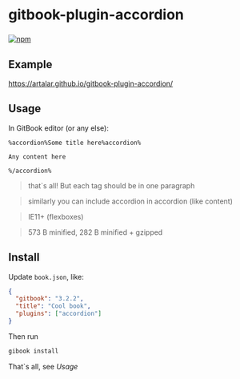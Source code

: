 # gitbook-plugin-accordion
###
[![npm](http://img.shields.io/npm/dt/gitbook-plugin-accordion.svg)](https://www.npmjs.com/package/gitbook-plugin-accordion)

## Example

https://artalar.github.io/gitbook-plugin-accordion/

## Usage
In GitBook editor (or any else):

```
%accordion%Some title here%accordion%

Any content here

%/accordion%
```

> that`s all! But each tag should be in one paragraph

> similarly you can include accordion in accordion (like content)

> IE11+ (flexboxes)

> 573 B minified, 282 B minified + gzipped

## Install

Update `book.json`, like:

```json
{
  "gitbook": "3.2.2",
  "title": "Cool book",
  "plugins": ["accordion"]
}
```

Then run

```bash
gibook install 
```

That`s all, see *Usage*
